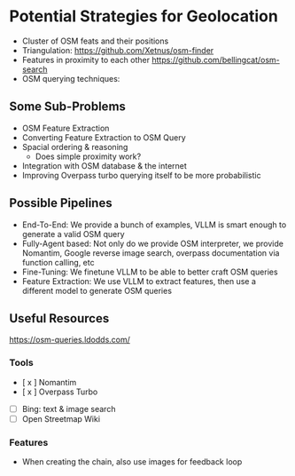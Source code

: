 # Potential Strategies for Geolocation

- Cluster of OSM feats and their positions
- Triangulation: https://github.com/Xetnus/osm-finder
- Features in proximity to each other https://github.com/bellingcat/osm-search
- OSM querying techniques: 


## Some Sub-Problems
- OSM Feature Extraction
- Converting Feature Extraction to OSM Query
- Spacial ordering & reasoning
  - Does simple proximity work?
- Integration with OSM database & the internet
- Improving Overpass turbo querying itself to be more probabilistic

## Possible Pipelines
- End-To-End: We provide a bunch of examples, VLLM is smart enough to generate a valid OSM query
- Fully-Agent based: Not only do we provide OSM interpreter, we provide Nomantim, Google reverse image search, overpass documentation via function calling, etc
- Fine-Tuning: We finetune VLLM to be able to better craft OSM queries
- Feature Extraction: We use VLLM to extract features, then use a different model to generate OSM queries

## Useful Resources
https://osm-queries.ldodds.com/

### Tools
- [ x ] Nomantim
- [ x ] Overpass Turbo
- [ ] Bing: text & image search
- [ ] Open Streetmap Wiki

### Features
- When creating the chain, also use images for feedback loop